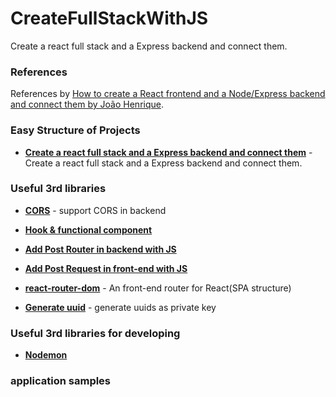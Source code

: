 # CreateFullStackWithJS
Create a react full stack and a Express backend and connect them. 

### References 
 References by [How to create a React frontend and a Node/Express backend and connect them by João Henrique](https://medium.com/free-code-camp/create-a-react-frontend-a-node-express-backend-and-connect-them-together-c5798926047c).

### Easy Structure of Projects

* **[Create a react full stack and a Express backend and connect them](https://github.com/u0652804/CreateFullStackWithJS/tree/main/src)** - Create a react full stack and a Express backend and connect them. 

### Useful 3rd libraries

* **[CORS](.)** - support CORS in backend

* **[Hook & functional component](.)** 

* **[Add Post Router in backend with JS](.)**

* **[Add Post Request in front-end with JS](.)** 

* **[react-router-dom](.)** - An front-end router for React(SPA structure)

* **[Generate uuid](.)** - generate uuids as private key

### Useful 3rd libraries for developing

* **[Nodemon](https://github.com/u0652804/CreateFullStackWithJS/tree/main/note_3rd_tool/Nodemon)** 

### application samples 
